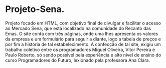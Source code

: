 # Projeto-Sena.
 Projeto focado em HTML, com objetivo final de divulgar e facilitar o acesso ao Mercado Sena, que está localizado na comunidade do Recanto das Emas. O site conta com três páginas, onde uma lhes apresenta os valores da empresa e um formulário para seguir a diante, logo a tabela de preços e por fim a história de tal estabelecimento.
 A confecção de tal site, exigiu um trabalho coletivo entre os programadores Miguel Oliveira, Vitor Pereira e Paulo Roberto, só sendo possivel pela experiência e alto nível de ensino do curso Programadores do Futuro, lexionado pela professora Ana Clara.
